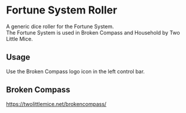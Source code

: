 # Fortune System Roller

A generic dice roller for the Fortune System.<br>
The Fortune System is used in Broken Compass and Household by Two Little Mice.

## Usage

Use the Broken Compass logo icon in the left control bar.

## Broken Compass

https://twolittlemice.net/brokencompass/
